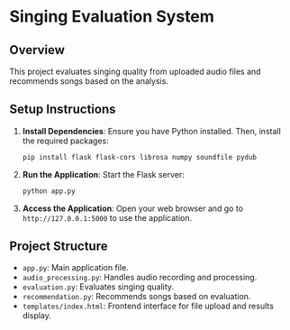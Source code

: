 # Singing Evaluation System

## Overview
This project evaluates singing quality from uploaded audio files and recommends songs based on the analysis.

## Setup Instructions

1. **Install Dependencies**:
   Ensure you have Python installed. Then, install the required packages:
   ```bash
   pip install flask flask-cors librosa numpy soundfile pydub
   ```

2. **Run the Application**:
   Start the Flask server:
   ```bash
   python app.py
   ```

3. **Access the Application**:
   Open your web browser and go to `http://127.0.0.1:5000` to use the application.

## Project Structure
- `app.py`: Main application file.
- `audio_processing.py`: Handles audio recording and processing.
- `evaluation.py`: Evaluates singing quality.
- `recommendation.py`: Recommends songs based on evaluation.
- `templates/index.html`: Frontend interface for file upload and results display.
